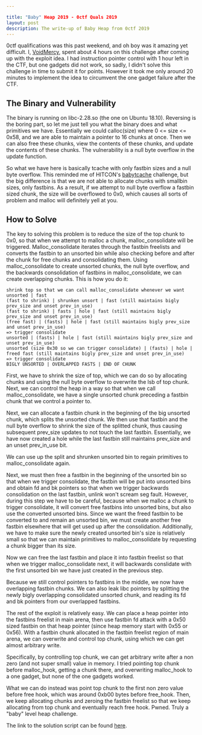 ```yaml
---

title: "Baby" Heap 2019 - 0ctf Quals 2019
layout: post
description: The write-up of Baby Heap from 0ctf 2019
---
```


0ctf qualifications was this past weekend, and oh boy was it amazing yet difficult. I, [VoidMercy](https://twitter.com/_VoidMercy), spent about 4 hours on this challenge after coming up with the exploit idea. I had instruction pointer control with 1 hour left in the CTF, but one gadgets did not work, so sadly, I didn't solve this challenge in time to submit it for points. However it took me only around 20 minutes to implement the idea to circumvent the one gadget failure after the CTF.

## The Binary and Vulnerability

The binary is running on libc-2.28.so (the one on Ubuntu 18.10). Reversing is the boring part, so let me just tell you what the binary does and what primitives we have. Essentially we could calloc(size) where 0 <= size <= 0x58, and we are able to maintain a pointer to 16 chunks at once. Then we can also free these chunks, view the contents of these chunks, and update the contents of these chunks. The vulnerability is a null byte overflow in the update function.

So what we have here is basically tcache with only fastbin sizes and a null byte overflow. This reminded me of HITCON's [babytcache](https://ctftime.org/task/68810) challenge, but the big difference is that we are not able to allocate chunks with smallbin sizes, only fastbins. As a result, if we attempt to null byte overflow a fastbin sized chunk, the size will be overflowed to 0x0, which causes all sorts of problem and malloc will definitely yell at you.

## How to Solve

The key to solving this problem is to reduce the size of the top chunk to 0x0, so that when we attempt to malloc a chunk, malloc_consolidate will be triggered. Malloc_consolidate iterates through the fastbin freelists and converts the fastbin to an unsorted bin while also checking before and after the chunk for free chunks and consolidating them. Using malloc_consolidate to create unsorted chunks, the null byte overflow, and the backwards consolidation of fastbins in malloc_consolidate, we can create overlapping chunks. This is how you do it:

```
shrink top so that we can call malloc_consolidate whenever we want
unsorted | fast
(fast to shrink) | shrunken unsort | fast (still maintains bigly prev_size and unset prev_in_use)
(fast to shrink) | fasts | hole | fast (still maintains bigly prev_size and unset prev_in_use)
(free fast) | (fasts) | hole | fast (still maintains bigly prev_size and unset prev_in_use)
=> trigger consolidate
unsorted | (fasts) | hole | fast (still maintains bigly prev_size and unset prev_in_use)
unsorted (size 0x30 so we can trigger consolidate) | (fasts) | hole | freed fast (still maintains bigly prev_size and unset prev_in_use)
=> trigger consolidate
BIGLY UNSORTED | OVERLAPPED FASTS | END OF CHUNK
```

First, we have to shrink the size of top, which we can do so by allocating chunks and using the null byte overflow to overwrite the lsb of top chunk. Next, we can control the heap in a way so that when we call malloc_consolidate, we have a single unsorted chunk preceding a fastbin chunk that we control a pointer to.

Next, we can allocate a fastbin chunk in the beginning of the big unsorted chunk, which splits the unsorted chunk. We then use that fastbin and the null byte overflow to shrink the size of the splitted chunk, thus causing subsequent prev_size updates to not touch the last fastbin. Essentially, we have now created a hole while the last fastbin still maintains prev_size and an unset prev_in_use bit.

We can use up the split and shrunken unsorted bin to regain primitives to malloc_consolidate again.

Next, we must then free a fastbin in the beginning of the unsorted bin so that when we trigger consolidate, the fastbin will be put into unsorted bins and obtain fd and bk pointers so that when we trigger backwards consolidation on the last fastbin, unlink won't scream seg fault. However, during this step we have to be careful, because when we malloc a chunk to trigger consolidate, it will convert free fastbins into unsorted bins, but also use the converted unsorted bins. Since we want the freed fastbin to be converted to and remain an unsorted bin, we must create another free fastbin elsewhere that will get used up after the consolidation. Additionally, we have to make sure the newly created unsorted bin's size is relatively small so that we can maintain primitives to malloc_consolidate by requesting a chunk bigger than its size.

Now we can free the last fastbin and place it into fastbin freelist so that when we trigger malloc_consolidate next, it will backwards conslidate with the first unsorted bin we have just created in the previous step.

Because we still control pointers to fastbins in the middle, we now have overlapping fastbin chunks. We can also leak libc pointers by splitting the newly bigly overlapping consolidated unsorted chunk, and reading its fd and bk pointers from our overlapped fastbins.

The rest of the exploit is relatively easy. We can place a heap pointer into the fastbins freelist in main arena, then use fastbin fd attack with a 0x50 sized fastbin on that heap pointer (since heap memory start with 0x55 or 0x56). With a fastbin chunk allocated in the fastbin freelist region of main arena, we can overwrite and control top chunk, using which we can get almost arbitrary write.

Specifically, by controlling top chunk, we can get arbitrary write after a non zero (and not super small) value in memory. I tried pointing top chunk before malloc_hook, getting a chunk there, and overwriting malloc_hook to a one gadget, but none of the one gadgets worked.

What we can do instead was point top chunk to the first non zero value before free hook, which was around 0xb00 bytes before free_hook. Then, we keep allocating chunks and zeroing the fastbin freelist so that we keep allocating from top chunk and eventually reach free hook. Pwned. Truly a "baby" level heap challenge.

The link to the solution script can be found [here](https://github.com/perfectblue/ctf-writeups/blob/master/0ctf-Quals-2019/Baby%20Heap%202019/solve.py).